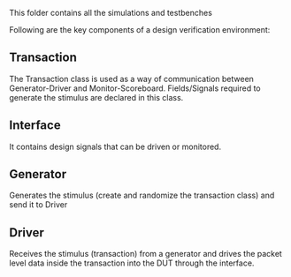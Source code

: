 This folder contains all the simulations and testbenches

Following are the key components of a design verification environment:

## Transaction
The Transaction class is used as a way of communication between Generator-Driver and Monitor-Scoreboard. 
Fields/Signals required to generate the stimulus are declared in this class.

## Interface
It contains design signals that can be driven or monitored.

## Generator
Generates the stimulus (create and randomize the transaction class) and send it to Driver

## Driver
Receives the stimulus (transaction) from a generator and drives the packet level data inside the transaction into the DUT through the interface.
